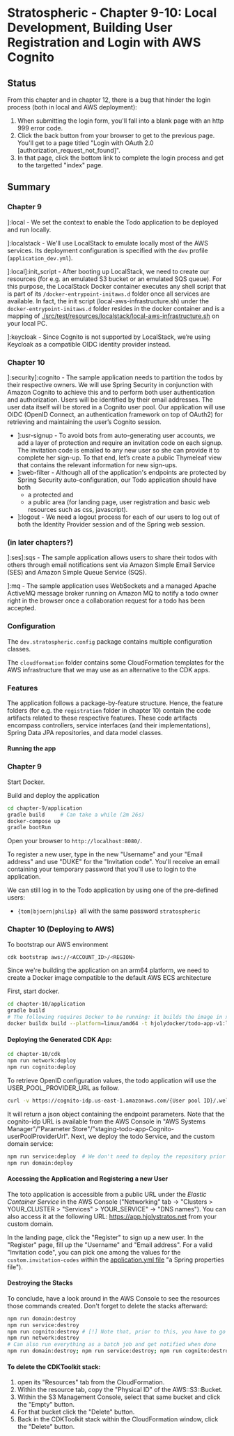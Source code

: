 # Stratospheric - Chapter 9-10: Local Development, Building User Registration and Login with AWS Cognito

## Status

From this chapter and in chapter 12, there is a bug that hinder the login process (both in local and AWS deployment):

1. When submitting the login form, you'll fall into a blank page with an http 999 error code.
2. Click the back button from your browser to get to the previous page. You'll get to a page titled "Login with OAuth 2.0 [authorization_request_not_found]".
3. In that page, click the bottom link to complete the login process and get to the targetted "index" page.

## Summary

### Chapter 9

]:local - We set the context to enable the Todo application to be deployed and run
locally.

]:localstack - We'll use LocalStack to emulate locally most of the AWS services. Its deployment configuration is specified with the `dev` profile (`application_dev.yml`).

]:local]:init_script - After booting up LocalStack, we need to create our resources (for e.g. an emulated S3 bucket or an emulated SQS queue). For this purpose, the LocalStack Docker container executes any shell script that is part of its `/docker-entrypoint-initaws.d` folder once all services are available. In fact, the init script (local-aws-infrastructure.sh) under the `docker-entrypoint-initaws.d` folder resides in the docker container and is a mapping of [./src/test/resources/localstack/local-aws-infrastructure.sh](./src/test/resources/localstack/local-aws-infrastructure.sh) on your local PC.

]:keycloak - Since Cognito is not supported by LocalStack, we’re using Keycloak as a compatible OIDC identity provider instead.

### Chapter 10

]:security]:cognito - The sample application needs to partition the todos by their respective owners. We will use Spring Security in conjunction with Amazon Cognito to achieve this and to perform both user authentication and authorization. Users will be identified by their email addresses. The user data itself will be stored in a Cognito user pool. Our application will use OIDC (OpenID Connect, an authentication framework on top of OAuth2) for retrieving and maintaining the user’s Cognito session.

* ]:usr-signup - To avoid bots from auto-generating user accounts, we add a layer of protection and require an invitation code on each signup. The invitation code is emailed to any new user so she can provide it to complete her sign-up. To that end, let’s create a public Thymeleaf view that contains the relevant information for new sign-ups.
* ]:web-filter - Although all of the application's endpoints are protected by Spring Security auto-configuration, our Todo application should have both
  * a protected and
  * a public area (for landing page, user registration and basic web resources such as css, javascript).
* ]:logout - We need a logout process for each of our users to log out of both the Identity Provider session and of the  Spring web session.

### (in later chapters?)

]:ses]:sqs - The sample application allows users to share their todos with others through email notifications sent via Amazon Simple Email Service (SES) and Amazon Simple Queue Service (SQS).

]:mq - The sample application uses WebSockets and a managed Apache ActiveMQ message broker running on Amazon MQ to notify a todo owner right in the browser once a collaboration request for a todo has been accepted.

### Configuration

The `dev.stratospheric.config` package contains multiple configuration classes.

The `cloudformation` folder contains some CloudFormation templates for the AWS infrastructure that we may use as an alternative to the CDK apps.

### Features

The application follows a package-by-feature structure. Hence, the feature folders (for e.g. the `registration` folder in chapter 10) contain the code artifacts related to these respective features. These code artifacts encompass controllers, service interfaces (and their implementations), Spring Data JPA repositories, and data model classes.

#### Running the app

### Chapter 9

Start Docker.

Build and deploy the application

```bash
cd chapter-9/application
gradle build     # Can take a while (2m 26s)
docker-compose up
gradle bootRun
```

Open your browser to `http://localhost:8080/`.

To register a new user, type in the new "Username" and your "Email address" and use "DUKE" for the "Invitation code". You'll receive an email containing your temporary password that you'll use to login to the application.

We can still log in to the Todo application by using one of the pre-defined users:

* `{tom|bjoern|philip} `all with the same password `stratospheric`

### Chapter 10 (Deploying to AWS)

To bootstrap our AWS environment

```bash
cdk bootstrap aws://<ACCOUNT_ID>/<REGION>
```

Since we're building the application on an arm64 platform, we need to create a Docker image compatible to the default AWS ECS architecture

First, start docker.

```bash
cd chapter-10/application
gradle build
# The following requires Docker to be running: it builds the image in x86_64 and push it to DockerHub
docker buildx build --platform=linux/amd64 -t hjolydocker/todo-app-v1:latest --push .
```

#### Deploying the Generated CDK App:

```bash
cd chapter-10/cdk
npm run network:deploy
npm run cognito:deploy
```

To retrieve OpenID configuration values, the todo application will use the USER_POOL_PROVIDER_URL as follow.

```bash
curl -v https://cognito-idp.us-east-1.amazonaws.com/{User pool ID}/.well-known/openid-configuration | jq
```

It will return a json object containing the endpoint parameters.
Note that the cognito-idp URL is available from the AWS Console in "AWS Systems Manager"/"Parameter Store"/"staging-todo-app-Cognito-userPoolProviderUrl".
Next, we deploy the todo Service, and the custom domain service:

```bash
npm run service:deploy  # We don't need to deploy the repository prior to the service since the later gets the image directly from the Docker Hub
npm run domain:deploy
```

#### Accessing the Application and Registering a new User

The toto application is accessible from a public URL under the *Elastic Container Service* in the AWS Console ("Networking" tab -> "Clusters > YOUR_CLUSTER > "Services" > YOUR_SERVICE" -> "DNS names"). You can also access it at the following URL: https://app.hjolystratos.net from your custom domain.

In the landing page, click the "Register" to sign up a new user. In the "Register" page, fill up the "Username" and "Email address".  For a valid "Invitation code", you can pick one among  the values for the `custom.invitation-codes` within the [application.yml file](./src/main/resources/application.yml) "a Spring properties file").

#### Destroying the Stacks

To conclude, have a look around in the AWS Console to see the resources those commands created.
Don't forget to delete the stacks afterward:

```bash
npm run domain:destroy
npm run service:destroy
npm run cognito:destroy # [!] Note that, prior to this, you have to go to the AWS console to delete the User Pool.
npm run network:destroy
# Can also run everything as a batch job and get notified when done
npm run domain:destroy; npm run service:destroy; npm run cognito:destroy; npm run network:destroy; Say "complété"
```

#### To delete the CDKToolkit stack:

1. open its "Resources" tab from the CloudFormation.
2. Within the resource tab, copy the "Physical ID" of the AWS::S3::Bucket.
3. Within the S3 Management Console, select that same bucket and click the "Empty" button.
4. For that bucket click the "Delete" button.
5. Back in the CDKToolkit stack within the CloudFormation window, click the "Delete" button.
